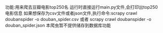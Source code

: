 功能:用来爬去豆瓣电影top250名
运行时直接运行main.py文件,会打印出top250电影信息
如果想保存为csv文件或者json文件,执行命令:scrapy crawl doubanspider -o douban_spider.csv
或者 scrapy crawl doubanspider -o douban_spider.json
本爬虫暂不提供储存到数据库功能

